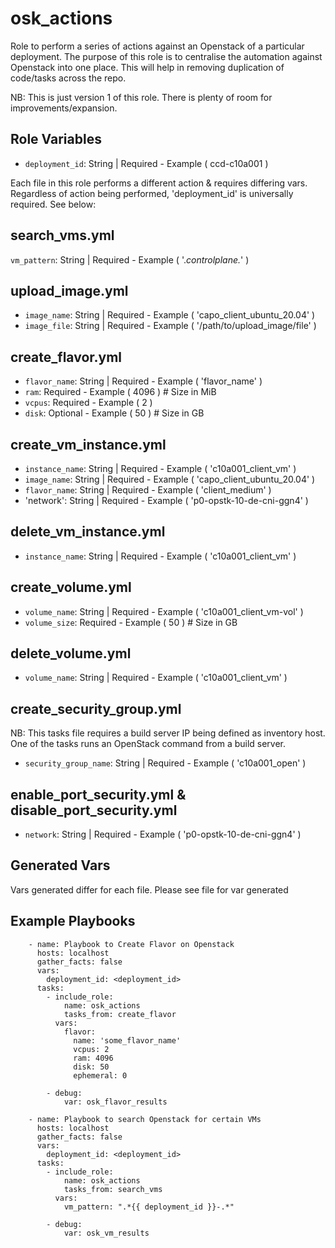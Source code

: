 osk_actions
===========

Role to perform a series of actions against an Openstack of a particular deployment.
The purpose of this role is to centralise the automation against Openstack into one place.
This will help in removing duplication of code/tasks across the repo.

NB: This is just version 1 of this role. There is plenty of room for improvements/expansion.

Role Variables
--------------
- `deployment_id`: String | Required - Example ( ccd-c10a001 )

Each file in this role performs a different action & requires differing vars.
Regardless of action being performed, 'deployment_id' is universally required.
See below:

search_vms.yml
--------------
`vm_pattern`: String | Required - Example ( '.*controlplane.*' )

upload_image.yml
----------------
- `image_name`: String | Required - Example ( 'capo_client_ubuntu_20.04' )
- `image_file`: String | Required - Example ( '/path/to/upload_image/file' )

create_flavor.yml
-----------------
- `flavor_name`: String | Required - Example ( 'flavor_name' )
- `ram`: Required - Example ( 4096 ) # Size in MiB
- `vcpus`: Required - Example ( 2 )
- `disk`: Optional - Example ( 50 ) # Size in GB

create_vm_instance.yml
----------------------
- `instance_name`: String | Required - Example ( 'c10a001_client_vm' )
- `image_name`: String | Required - Example ( 'capo_client_ubuntu_20.04' )
- `flavor_name`: String | Required - Example ( 'client_medium' )
- 'network': String | Required - Example ( 'p0-opstk-10-de-cni-ggn4' )

delete_vm_instance.yml
----------------------
- `instance_name`: String | Required - Example ( 'c10a001_client_vm' )

create_volume.yml
-----------------
- `volume_name`: String | Required - Example ( 'c10a001_client_vm-vol' )
- `volume_size`: Required - Example ( 50 ) # Size in GB

delete_volume.yml
-----------------
- `volume_name`: String | Required - Example ( 'c10a001_client_vm' )

create_security_group.yml
-------------------------
NB: This tasks file requires a build server IP being defined as inventory host.
    One of the tasks runs an OpenStack command from a build server.

- `security_group_name`: String | Required - Example ( 'c10a001_open' )

enable_port_security.yml & disable_port_security.yml
----------------------------------------------------
- `network`: String | Required - Example ( 'p0-opstk-10-de-cni-ggn4' )

Generated Vars
--------------
Vars generated differ for each file. Please see file for var generated

Example Playbooks
-----------------
```
    - name: Playbook to Create Flavor on Openstack
      hosts: localhost
      gather_facts: false
      vars:
        deployment_id: <deployment_id>
      tasks:
        - include_role:
            name: osk_actions
            tasks_from: create_flavor
          vars:
            flavor:
              name: 'some_flavor_name'
              vcpus: 2
              ram: 4096
              disk: 50
              ephemeral: 0

        - debug:
            var: osk_flavor_results
```
```
    - name: Playbook to search Openstack for certain VMs
      hosts: localhost
      gather_facts: false
      vars:
        deployment_id: <deployment_id>
      tasks:
        - include_role:
            name: osk_actions
            tasks_from: search_vms
          vars:
            vm_pattern: ".*{{ deployment_id }}-.*"

        - debug:
            var: osk_vm_results

```